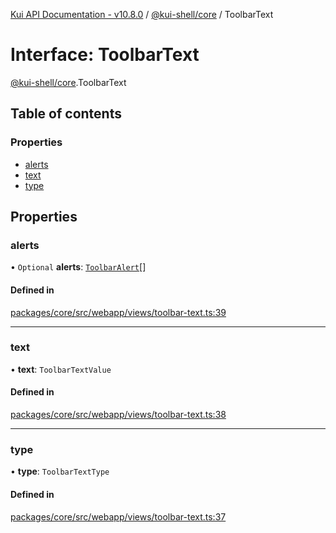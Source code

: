 [Kui API Documentation - v10.8.0](../README.md) / [@kui-shell/core](../modules/kui_shell_core.md) / ToolbarText

# Interface: ToolbarText

[@kui-shell/core](../modules/kui_shell_core.md).ToolbarText

## Table of contents

### Properties

- [alerts](kui_shell_core.ToolbarText.md#alerts)
- [text](kui_shell_core.ToolbarText.md#text)
- [type](kui_shell_core.ToolbarText.md#type)

## Properties

### alerts

• `Optional` **alerts**: [`ToolbarAlert`](kui_shell_core.ToolbarAlert.md)[]

#### Defined in

[packages/core/src/webapp/views/toolbar-text.ts:39](https://github.com/kubernetes-sigs/kui/blob/kui/packages/core/src/webapp/views/toolbar-text.ts#L39)

---

### text

• **text**: `ToolbarTextValue`

#### Defined in

[packages/core/src/webapp/views/toolbar-text.ts:38](https://github.com/kubernetes-sigs/kui/blob/kui/packages/core/src/webapp/views/toolbar-text.ts#L38)

---

### type

• **type**: `ToolbarTextType`

#### Defined in

[packages/core/src/webapp/views/toolbar-text.ts:37](https://github.com/kubernetes-sigs/kui/blob/kui/packages/core/src/webapp/views/toolbar-text.ts#L37)

